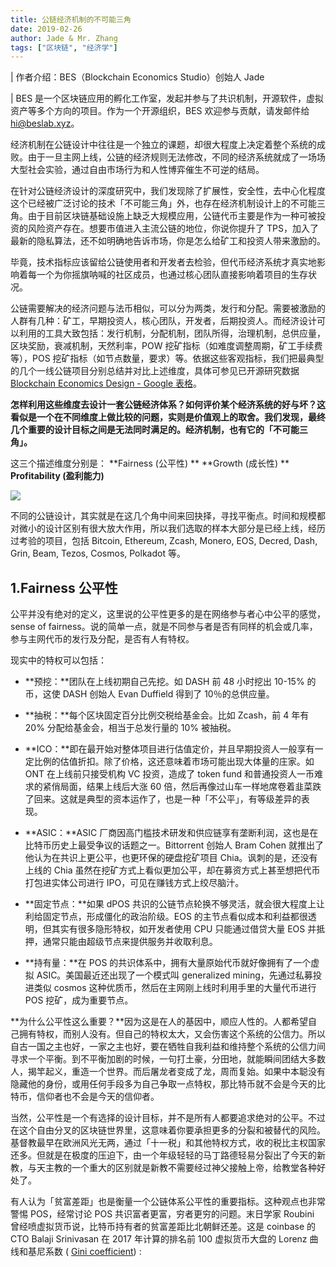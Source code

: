 ```yaml
---
title: 公链经济机制的不可能三角
date: 2019-02-26
author: Jade & Mr. Zhang
tags: ["区块链", "经济学"]
---
```


| 作者介绍：BES（Blockchain Economics Studio）创始人 Jade

| BES 是一个区块链应用的孵化工作室，发起并参与了共识机制，开源软件，虚拟资产等多个方向的项目。作为一个开源组织，BES 欢迎参与贡献，请发邮件给 hi@beslab.xyz。



经济机制在公链设计中往往是一个独立的课题，却很大程度上决定着整个系统的成败。由于一旦主网上线，公链的经济规则无法修改，不同的经济系统就成了一场场大型社会实验，通过自由市场行为和人性博弈催生不可逆的结局。

在针对公链经济设计的深度研究中，我们发现除了扩展性，安全性，去中心化程度这个已经被广泛讨论的技术「不可能三角」外，也存在经济机制设计上的不可能三角。由于目前区块链基础设施上缺乏大规模应用，公链代币主要是作为一种可被投资的风险资产存在。想要市值进入主流公链的地位，你说你提升了 TPS，加入了最新的隐私算法，还不如明确地告诉市场，你是怎么给矿工和投资人带来激励的。

毕竟，技术指标应该留给公链使用者和开发者去检验，但代币经济系统才真实地影响着每一个为你摇旗呐喊的社区成员，也通过核心团队直接影响着项目的生存状况。

公链需要解决的经济问题与法币相似，可以分为两类，发行和分配。需要被激励的人群有几种：矿工，早期投资人，核心团队，开发者，后期投资人。而经济设计可以利用的工具大致包括：发行机制，分配机制，团队所得，治理机制，总供应量，区块奖励，衰减机制，天然利率，POW 挖矿指标（如难度调整周期，矿工手续费等），POS 挖矿指标（如节点数量，要求）等。依据这些客观指标，我们把最典型的几个一线公链项目分别总结并对比上述维度，具体可参见已开源研究数据 [Blockchain Economics Design - Google 表格](https://docs.google.com/spreadsheets/d/1mqTExKtx0qZrs4xLTLGELj0V6TJNYBWNW5x3RdN6NoY/edit#gid=1092055068)。

**怎样利用这些维度去设计一套公链经济体系？如何评价某个经济系统的好与坏？这看似是一个在不同维度上做比较的问题，实则是价值观上的取舍。我们发现，最终几个重要的设计目标之间是无法同时满足的。经济机制，也有它的「不可能三角」。**

这三个描述维度分别是： 
**Fairness (公平性) **
**Growth (成长性) **
**Profitability (盈利能力)**

![](https://cosmosrepair-1257028016.cos.ap-beijing.myqcloud.com/2019-07-02-640%20-19-.jpeg)

不同的公链设计，其实就是在这几个角中间来回抉择，寻找平衡点。时间和规模都对微小的设计区别有很大放大作用，所以我们选取的样本大部分是已经上线，经历过考验的项目，包括 Bitcoin, Ethereum, Zcash, Monero, EOS, Decred, Dash, Grin, Beam, Tezos, Cosmos, Polkadot 等。

## 1.Fairness 公平性

公平并没有绝对的定义，这里说的公平性更多的是在网络参与者心中公平的感觉，sense of fairness。说的简单一点，就是不同参与者是否有同样的机会或几率，参与主网代币的发行及分配，是否有人有特权。

现实中的特权可以包括：

- **预挖：**团队在上线初期自己先挖。如 DASH 前 48 小时挖出 10-15% 的币，这使 DASH 创始人 Evan Duffield 得到了 10％的总供应量。

- **抽税：**每个区块固定百分比例交税给基金会。比如 Zcash，前 4 年有 20% 分配给基金会，相当于总发行量的 10% 被抽税。

- **ICO：**即在最开始对整体项目进行估值定价，并且早期投资人一般享有一定比例的估值折扣。除了价格，这还意味着市场可能出现大体量的庄家。如 ONT 在上线前只接受机构 VC 投资，造成了 token fund 和普通投资人一币难求的紧俏局面，结果上线后大涨 60 倍，然后再像过山车一样地席卷着韭菜跌了回来。这就是典型的资本运作了，也是一种「不公平」，有等级差异的表现。

- **ASIC：**ASIC 厂商因高门槛技术研发和供应链享有垄断利润，这也是在比特币历史上最受争议的话题之一。Bittorrent 创始人 Bram Cohen 就推出了他认为在共识上更公平，也更环保的硬盘挖矿项目 Chia。讽刺的是，还没有上线的 Chia 虽然在挖矿方式上看似更加公平，却在募资方式上甚至想把代币打包进实体公司进行 IPO，可见在赚钱方式上绞尽脑汁。

- **固定节点：**如果 dPOS 共识的公链节点轮换不够灵活，就会很大程度上让利给固定节点，形成僵化的政治阶级。EOS 的主节点看似成本和利益都很透明，但其实有很多隐形特权，如开发者使用 CPU 只能通过借贷大量 EOS 并抵押，通常只能由超级节点来提供服务并收取利息。

- **持有量：**在 POS 的共识体系中，拥有大量原始代币就好像拥有了一个虚拟 ASIC。美国最近还出现了一个模式叫 generalized mining，先通过私募投进类似 cosmos 这种优质币，然后在主网刚上线时利用手里的大量代币进行 POS 挖矿，成为重要节点。

**为什么公平性这么重要？**因为这是在人的基因中，顺应人性的。人都希望自己拥有特权，而别人没有。但自己的特权太大，又会伤害这个系统的公信力。所以自古一国之主也好，一家之主也好，要在牺牲自我利益和维持整个系统的公信力间寻求一个平衡。到不平衡加剧的时候，一句打土豪，分田地，就能瞬间团结大多数人，揭竿起义，重造一个世界。而后屠龙者变成了龙，周而复始。如果中本聪没有隐藏他的身份，或用任何手段多为自己争取一点特权，那比特币就不会是今天的比特币，信仰者也不会是今天的信仰者。

当然，公平性是一个有选择的设计目标，并不是所有人都要追求绝对的公平。不过在这个自由分叉的区块链世界里，这意味着你要承担更多的分裂和被替代的风险。基督教最早在欧洲风光无两，通过「十一税」和其他特权方式，收的税比主权国家还多。但就是在极度的压迫下，由一个年级轻轻的马丁路德轻易分裂出了今天的新教，与天主教的一个重大的区别就是新教不需要经过神父接触上帝，给教堂各种好处了。

有人认为「贫富差距」也是衡量一个公链体系公平性的重要指标。这种观点也非常警惕 POS，经常讨论 POS 共识富者更富，穷者更穷的问题。末日学家 Roubini 曾经喷虚拟货币说，比特币持有者的贫富差距比北朝鲜还差。这是 coinbase 的 CTO Balaji Srinivasan 在 2017 年计算的排名前 100 虚拟货币大盘的 Lorenz 曲线和基尼系数 ( [Gini coefficient](https://news.earn.com/quantifying-decentralization-e39db233c28e)) : 